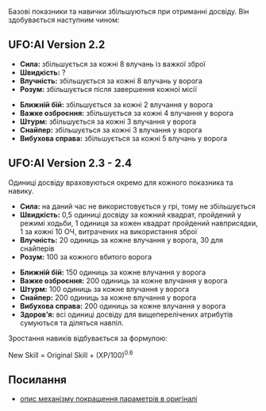 Базові показники та навички збільшуються при отриманні досвіду. Він
здобувається наступним чином:

## UFO:AI Version 2.2

- **Сила:** збільшується за кожні 8 влучань із важкої зброї
- **Швидкість:** ?
- **Влучність:** збільшується за кожні 8 влучань у ворога
- **Розум:** збільшується після завершення кожної місії

<!-- -->

- **Ближній бій:** збільшується за кожні 2 влучання у ворога
- **Важке озброєння:** збільшується за кожні 4 влучання у ворога
- **Штурм:** збільшується за кожні 3 влучання у ворога
- **Снайпер:** збільшується за кожні 3 влучання у ворога
- **Вибухова справа:** збільшується за кожні 5 влучань у ворога

## UFO:AI Version 2.3 - 2.4

Одиниці досвіду враховуються окремо для кожного показника та навику.

- **Сила:** на даний час не використовується у грі, тому не збільшується
- **Швидкість:** 0,5 одиниці досвіду за кожний квадрат, пройдений у
  режимі ходьби, 1 одиниця за кожен квадрат пройдений навприсядки, 1 за
  кожні 10 ОЧ, витрачених на використання зброї
- **Влучність:** 20 одиниць за кожне влучання у ворога, 30 для снайперів
- **Розум:** 100 за кожного вбитого ворога

<!-- -->

- **Ближній бій:** 150 одиниць за кожне влучання у ворога
- **Важке озброєння:** 200 одиниць за кожне влучання у ворога
- **Штурм:** 100 одиниць за кожне влучання у ворога
- **Снайпер:** 200 одиниць за кожне влучання у ворога
- **Вибухова справа:** 200 одиниць за кожне влучання у ворога
- **Здоров’я:** всі одиниці досвіду для вищеперелічених атрибутів
  сумуються та діляться навпіл.

Зростання навиків відбувається за формулою:

New Skill = Original Skill + (XP/100)<sup>0.6</sup>

## Посилання

- [опис механізму покращення параметрів в
  оригіналі](Skills/Improvement "wikilink")